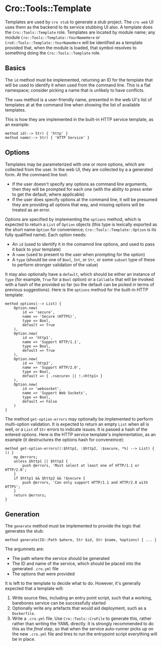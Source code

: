 # Cro::Tools::Template

Templates are used by `cro stub` to generate a stub project. The `cro web` UI
uses them as the backend to its service stubbing UI also. A template does the
`Cro::Tools::Template` role. Templates are located by module name; any module
`Cro::Tools::Template::YourNameHere` or `CroX::Tools::Template::YourNameHere`
will be identified as a template provided that, when the module is loaded,
that symbol resolves to something doing the `Cro::Tools::Template` role.

## Basics

The `id` method must be implemented, returning an ID for the template that
will be used to identify it when used from the command line. This is a flat
namespace; consider picking a name that is unlikely to have conflicts.

The `name` method is a user-friendly name, presented in the web UI's list of
templates at at the command line when showing the list of available templates.

This is how they are implemented in the built-in HTTP service template, as an
example:

    method id(--> Str) { 'http' }
    method name(--> Str) { 'HTTP Service' }

## Options

Templates may be parameterized with one or more options, which are collected
from the user. In the web UI, they are collected by a a generated form. At the
command line tool:

* If the user doesn't specify any options as command line arguments, then they
  will be prompted for each one (with the ability to press enter to get the
  default, where applicable)
* If the user does specify options at the command line, it will be presumed
  they are providing all options that way, and missing options will be treated
  as an error.

Options are specified by implementing the `options` method, which is expected
to return a `List` of `Option` objects (this type is lexically exported as the
short name `Option` for convenience; `Cro::Tools::Template::Option` is its
fully qualified name). Each option needs:

* An `id` (used to identify it in the comamnd line options, and used to pass
  it back to your template)
* A `name` (used to present to the user when prompting for the option)
* A `type` (should be one of `Bool`, `Int`, or `Str`, or some `subset` type
  of these to perform stronger validation of the value)

It may also optionally have a `default`, which should be either an instance of
`type` (for example, `True` for a `Bool` option) or a `Callable` that will be
invoked with a hash of the provided so far (so the default can be picked in
terms of previous suggestions). Here is the `options` method for the built-in
HTTP template:

    method options(--> List) {
        Option.new(
            id => 'secure',
            name => 'Secure (HTTPS)',
            type => Bool,
            default => True
        ),
        Option.new(
            id => 'http1',
            name => 'Support HTTP/1.1',
            type => Bool,
            default => True
        ),
        Option.new(
            id => 'http2',
            name => 'Support HTTP/2.0',
            type => Bool,
            default => { .<secure> || !.<http1> }
        ),
        Option.new(
            id => 'websocket',
            name => 'Support Web Sockets',
            type => Bool,
            default => False
        )
    }

The method `get-option-errors` may optionally be implemented to perform
multi-option validation. It is expected to return an empty `List` when all is
well, or a `List` of `Str` errors to indicate issues. It is passed a hash of
the entered options. Here is the HTTP service template's implementation, as
an example (it destructures the options hash for conveneince):

    method get-option-errors((:$http1, :$http2, :$secure, *%) --> List) { () }
        my @errors;
        unless $http1 || $http2 {
            push @errors, 'Must select at least one of HTTP/1.1 or HTTP/2.0';
        }
        if $http1 && $http2 && !$secure {
            push @errors, 'Can only support HTTP/1.1 and HTTP/2.0 with HTTPS';
        }
        return @errors;
    }

## Generation

The `generate` method must be implemented to provide the logic that generates
the stub:

    method generate(IO::Path $where, Str $id, Str $name, %options) { ... }

The argumnets are:

* The path where the service should be generated
* The ID and name of the service, which should be placed into the generated
  `.cro.yml` file
* The options that were provided

It is left to the template to decide what to do. However, it's generally
expected that a template will:

1. Write source files, including an entry point script, such that a working,
   barebones service can be successfully started
2. Optionally write any artefacts that would aid deployment, such as a
   `Dockerfile`.
3. Write a `.cro.yml` file. Use `Cro::Tools::CroFile` to generate this, rather
   rather than writing the YAML directly. It is strongly recommended to do
   this as the *final* step, so that when the service auto-runner picks up on
   the new `.cro.yml` file and tires to run the entrypoint script everything
   will be in place.
